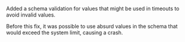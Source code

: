Added a schema validation for values that might be used in timeouts to avoid invalid values.

Before this fix, it was possible to use absurd values in the schema that would exceed the system limit, causing a crash.
